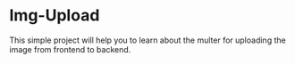 # Img-Upload

This simple project will help you to learn about the multer for uploading the image from frontend to backend.

